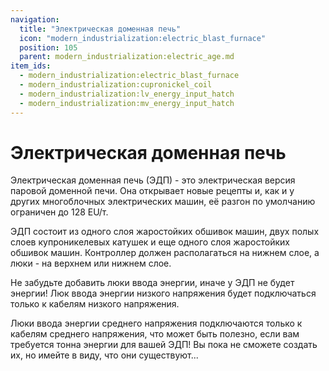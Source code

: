 ```yaml
---
navigation:
  title: "Электрическая доменная печь"
  icon: "modern_industrialization:electric_blast_furnace"
  position: 105
  parent: modern_industrialization:electric_age.md
item_ids:
  - modern_industrialization:electric_blast_furnace
  - modern_industrialization:cupronickel_coil
  - modern_industrialization:lv_energy_input_hatch
  - modern_industrialization:mv_energy_input_hatch
---
```


# Электрическая доменная печь

Электрическая доменная печь (ЭДП) - это электрическая версия паровой доменной печи. Она открывает новые рецепты и, как и у других многоблочных электрических машин, её разгон по умолчанию ограничен до 128 EU/т.

<Recipe id="modern_industrialization:electric_age/machine/electric_blast_furnace_asbl" />

ЭДП состоит из одного слоя жаростойких обшивок машин, двух полых слоев купроникелевых катушек и еще одного слоя жаростойких обшивок машин. Контроллер должен располагаться на нижнем слое, а люки - на верхнем или нижнем слое.

<Recipe id="modern_industrialization:materials/cupronickel/craft/coil" />

Не забудьте добавить люки ввода энергии, иначе у ЭДП не будет энергии! Люк ввода энергии низкого напряжения будет подключаться только к кабелям низкого напряжения.

<Recipe id="modern_industrialization:hatches/basic/energy_input_hatch" />

Люки ввода энергии среднего напряжения подключаются только к кабелям среднего напряжения, что может быть полезно, если вам требуется тонна энергии для вашей ЭДП! Вы пока не сможете создать их, но имейте в виду, что они существуют...

<Recipe id="modern_industrialization:hatches/advanced/energy_input_hatch" />

